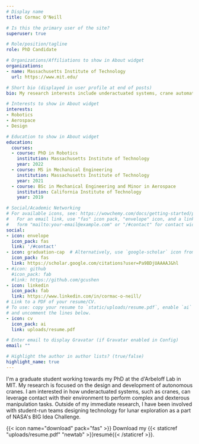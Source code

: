 ```yaml
---
# Display name
title: Cormac O'Neill

# Is this the primary user of the site?
superuser: true

# Role/position/tagline
role: PhD Candidate

# Organizations/Affiliations to show in About widget
organizations:
- name: Massachusetts Institute of Technology
  url: https://www.mit.edu/

# Short bio (displayed in user profile at end of posts)
bio: My research interests include underactuated systems, crane automation, and robotics.

# Interests to show in About widget
interests:
- Robotics
- Aerospace
- Design

# Education to show in About widget
education:
  courses:
  - course: PhD in Robotics
    institution: Massachusetts Institute of Technology
    year: 2022
  - course: MS in Mechanical Engineering
    institution: Massachusetts Institute of Technology
    year: 2021
  - course: BSc in Mechanical Engineering and Minor in Aerospace
    institution: California Institute of Technology
    year: 2019

# Social/Academic Networking
# For available icons, see: https://wowchemy.com/docs/getting-started/page-builder/#icons
#   For an email link, use "fas" icon pack, "envelope" icon, and a link in the
#   form "mailto:your-email@example.com" or "/#contact" for contact widget.
social:
- icon: envelope
  icon_pack: fas
  link: '/#contact'
- icon: graduation-cap  # Alternatively, use `google-scholar` icon from `ai` icon pack
  icon_pack: fas
  link: https://scholar.google.com/citations?user=Pa9BDjUAAAAJ&hl
- #icon: github
  #icon_pack: fab
  #link: https://github.com/gcushen
- icon: linkedin
  icon_pack: fab
  link: https://www.linkedin.com/in/cormac-o-neill/
# Link to a PDF of your resume/CV.
# To use: copy your resume to `static/uploads/resume.pdf`, enable `ai` icons in `params.toml`, 
# and uncomment the lines below.
- icon: cv
  icon_pack: ai
  link: uploads/resume.pdf

# Enter email to display Gravatar (if Gravatar enabled in Config)
email: ""

# Highlight the author in author lists? (true/false)
highlight_name: true
---
```


I'm a graduate student working towards my PhD at the d'Arbeloff Lab in MIT. My research is focused on the design and development of autonomous cranes. I am interested in how underactuated systems, such as cranes, can leverage contact with their environment to perform complex and dexterous manipulation tasks. Outside of my immediate research, I have been involved with student-run teams designing technology for lunar exploration as a part of NASA's BIG Idea Challenge.

{{< icon name="download" pack="fas" >}} Download my {{< staticref "uploads/resume.pdf" "newtab" >}}resumé{{< /staticref >}}.
